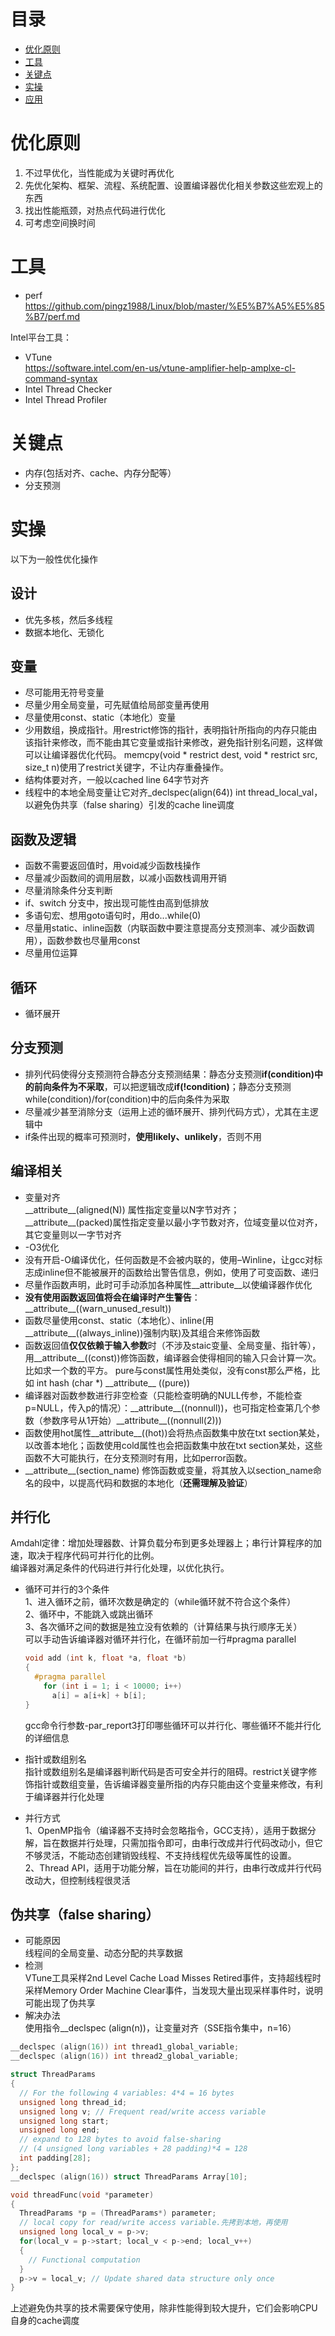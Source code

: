 # 目录  
- [优化原则](#优化原则)  
- [工具](#工具)  
- [关键点](#关键点)  
- [实操](#实操)
- [应用](#应用)

# 优化原则  
1. 不过早优化，当性能成为关键时再优化  
2. 先优化架构、框架、流程、系统配置、设置编译器优化相关参数这些宏观上的东西        
3. 找出性能瓶颈，对热点代码进行优化  
4. 可考虑空间换时间

# 工具 
* perf   
https://github.com/pingz1988/Linux/blob/master/%E5%B7%A5%E5%85%B7/perf.md

Intel平台工具：
* VTune     
https://software.intel.com/en-us/vtune-amplifier-help-amplxe-cl-command-syntax  
* Intel Thread Checker  
* Intel Thread Profiler  

# 关键点  
* 内存(包括对齐、cache、内存分配等）
* 分支预测

# 实操  
以下为一般性优化操作

## 设计  
* 优先多核，然后多线程
* 数据本地化、无锁化  

## 变量 
* 尽可能用无符号变量
* 尽量少用全局变量，可先赋值给局部变量再使用  
* 尽量使用const、static（本地化）变量 
* 少用数组，换成指针。用restrict修饰的指针，表明指针所指向的内存只能由该指针来修改，而不能由其它变量或指针来修改，避免指针别名问题，这样做可以让编译器优化代码。 memcpy(void * restrict dest, void * restrict src, size_t n)使用了restrict关键字，不让内存重叠操作。
* 结构体要对齐，一般以cached line 64字节对齐  
* 线程中的本地全局变量让它对齐_declspec(align(64)) int thread_local_val，以避免伪共享（false sharing）引发的cache line调度

## 函数及逻辑
* 函数不需要返回值时，用void减少函数栈操作  
* 尽量减少函数间的调用层数，以减小函数栈调用开销
* 尽量消除条件分支判断  
* if、switch 分支中，按出现可能性由高到低排放  
* 多语句宏、想用goto语句时，用do...while(0)  
* 尽量用static、inline函数（内联函数中要注意提高分支预测率、减少函数调用），函数参数也尽量用const
* 尽量用位运算  

## 循环  
* 循环展开

## 分支预测
* 排列代码使得分支预测符合静态分支预测结果：静态分支预测**if(condition)中的前向条件为不采取**，可以把逻辑改成**if(!condition)**；静态分支预测while(condition)/for(condition)中的后向条件为采取
* 尽量减少甚至消除分支（运用上述的循环展开、排列代码方式），尤其在主逻辑中
* if条件出现的概率可预测时，**使用likely、unlikely**，否则不用  

## 编译相关  
* 变量对齐  
\_\_attribute\_\_(aligned(N)) 属性指定变量以N字节对齐；\_\_attribute\_\_(packed)属性指定变量以最小字节数对齐，位域变量以位对齐，其它变量则以一字节对齐
* -O3优化  
* 没有开启-O编译优化，任何函数是不会被内联的，使用–Winline，让gcc对标志成inline但不能被展开的函数给出警告信息，例如，使用了可变函数、递归  
* 尽量作函数声明，此时可手动添加各种属性\_\_attribute\_\_以使编译器作优化  
* **没有使用函数返回值将会在编译时产生警告**：\_\_attribute__((warn_unused_result))
* 函数尽量使用const、static（本地化）、inline(用\_\_attribute\_\_((always_inline))强制内联)及其组合来修饰函数  
* 函数返回值**仅仅依赖于输入参数**时（不涉及staic变量、全局变量、指针等），用\_\_attribute__((const))修饰函数，编译器会使得相同的输入只会计算一次。比如求一个数的平方。 pure与const属性用处类似，没有const那么严格，比如 int hash (char \*) \_\_attribute\_\_ ((pure))   
* 编译器对函数参数进行非空检查（只能检查明确的NULL传参，不能检查p=NULL，传入p的情况）：\_\_attribute__((nonnull))，也可指定检查第几个参数（参数序号从1开始）\_\_attribute__((nonnull(2)))
* 函数使用hot属性\_\_attribute__((hot))会将热点函数集中放在txt section某处，以改善本地化；函数使用cold属性也会把函数集中放在txt section某处，这些函数不大可能执行，在分支预测时有用，比如perror函数。
* \_\_attribute__(section_name) 修饰函数或变量，将其放入以section_name命名的段中，以提高代码和数据的本地化（**还需理解及验证**）  

## 并行化
Amdahl定律：增加处理器数、计算负载分布到更多处理器上；串行计算程序的加速，取决于程序代码可并行化的比例。  
编译器对满足条件的代码进行并行化处理，以优化执行。  
* 循环可并行的3个条件    
  1、进入循环之前，循环次数是确定的（while循环就不符合这个条件）  
  2、循环中，不能跳入或跳出循环  
  3、各次循环之间的数据是独立没有依赖的（计算结果与执行顺序无关）  
  可以手动告诉编译器对循环并行化，在循环前加一行\#pragma parallel   
  ```c
  void add (int k, float *a, float *b)
  {
    #pragma parallel
      for (int i = 1; i < 10000; i++)
        a[i] = a[i+k] + b[i];
  }
  ```
  gcc命令行参数-par_report3打印哪些循环可以并行化、哪些循环不能并行化的详细信息  
* 指针或数组别名  
  指针或数组别名是编译器判断代码是否可安全并行的阻碍。restrict关键字修饰指针或数组变量，告诉编译器变量所指的内存只能由这个变量来修改，有利于编译器并行化处理    
  
* 并行方式  
  1、OpenMP指令（编译器不支持时会忽略指令，GCC支持），适用于数据分解，旨在数据并行处理，只需加指令即可，由串行改成并行代码改动小，但它不够灵活，不能动态创建销毁线程、不支持线程优先级等属性的设置。      
  2、Thread API，适用于功能分解，旨在功能间的并行，由串行改成并行代码改动大，但控制线程很灵活  

## 伪共享（false sharing）
* 可能原因  
线程间的全局变量、动态分配的共享数据  
* 检测  
VTune工具采样2nd Level Cache Load Misses Retired事件，支持超线程时采样Memory Order Machine Clear事件，当发现大量出现采样事件时，说明可能出现了伪共享  
* 解决办法  
使用指令__declspec (align(n))，让变量对齐（SSE指令集中，n=16）
```c
__declspec (align(16)) int thread1_global_variable;
__declspec (align(16)) int thread2_global_variable;

struct ThreadParams
{
  // For the following 4 variables: 4*4 = 16 bytes
  unsigned long thread_id;
  unsigned long v; // Frequent read/write access variable
  unsigned long start;
  unsigned long end;
  // expand to 128 bytes to avoid false-sharing
  // (4 unsigned long variables + 28 padding)*4 = 128
  int padding[28];
};
__declspec (align(16)) struct ThreadParams Array[10];

void threadFunc(void *parameter)
{
  ThreadParams *p = (ThreadParams*) parameter;
  // local copy for read/write access variable.先拷到本地，再使用
  unsigned long local_v = p->v;
  for(local_v = p->start; local_v < p->end; local_v++)
  {
    // Functional computation
  }
  p->v = local_v; // Update shared data structure only once
}
```
上述避免伪共享的技术需要保守使用，除非性能得到较大提升，它们会影响CPU自身的cache调度
